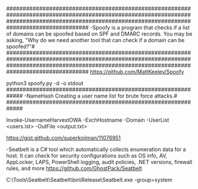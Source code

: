 #################################################################################################################################################################################################
-Spoofy is a program that checks if a list of domains can be spoofed based on SPF and DMARC records. You may be asking, "Why do we need another tool that can check if a domain can be spoofed?"#
#################################################################################################################################################################################################
https://github.com/MattKeeley/Spoofy

python3 spoofy.py -d <DOMAIN> -o stdout
#############################################################
-NameHash Creating a user name list for brute force attacks.#
#############################################################

Invoke-UsernameHarvestOWA -ExchHostname <TARGET> -Domain <DOMAIN> -UserList <users.lst> -OutFile <output.txt>

https://gist.github.com/superkojiman/11076951

-Seatbelt is a C# tool which automatically collects enumeration data for a host.  It can check for security configurations such as OS info, AV, AppLocker, LAPS, PowerShell logging, audit policies, .NET versions, firewall rules, and more
https://github.com/GhostPack/Seatbelt

C:\Tools\Seatbelt\Seatbelt\bin\Release\Seatbelt.exe -group=system

